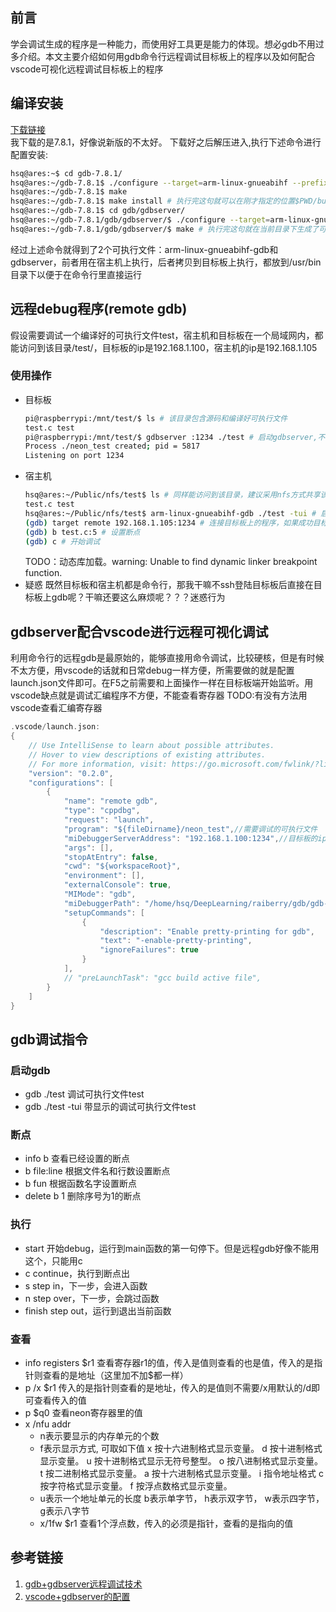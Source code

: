 ## 前言
学会调试生成的程序是一种能力，而使用好工具更是能力的体现。想必gdb不用过多介绍。本文主要介绍如何用gdb命令行远程调试目标板上的程序以及如何配合vscode可视化远程调试目标板上的程序
## 编译安装
[下载链接](http://ftp.gnu.org/gnu/gdb/)  
我下载的是7.8.1，好像说新版的不太好。
下载好之后解压进入,执行下述命令进行配置安装:
``` bash
hsq@ares:~$ cd gdb-7.8.1/
hsq@ares:~/gdb-7.8.1$ ./configure --target=arm-linux-gnueabihf --prefix=$PWD/build # target是交叉编译器的名字，prefix是准备安装的位置
hsq@ares:~/gdb-7.8.1$ make 
hsq@ares:~/gdb-7.8.1$ make install # 执行完这句就可以在刚才指定的位置$PWD/build/bin/下生成可执行文件arm-linux-gnueabihf-gdb
hsq@ares:~/gdb-7.8.1$ cd gdb/gdbserver/
hsq@ares:~/gdb-7.8.1/gdb/gdbserver/$ ./configure --target=arm-linux-gnueabihf --host=arm-linux-gnueabihf
hsq@ares:~/gdb-7.8.1/gdb/gdbserver/$ make # 执行完这句就在当前目录下生成了可执行文件gdbserver
```
经过上述命令就得到了2个可执行文件：arm-linux-gnueabihf-gdb和gdbserver，前者用在宿主机上执行，后者拷贝到目标板上执行，都放到/usr/bin目录下以便于在命令行里直接运行
## 远程debug程序(remote gdb)
假设需要调试一个编译好的可执行文件test，宿主机和目标板在一个局域网内，都能访问到该目录/test/，目标板的ip是192.168.1.100，宿主机的ip是192.168.1.105
### 使用操作
+ 目标板
    ```bash
    pi@raspberrypi:/mnt/test/$ ls # 该目录包含源码和编译好可执行文件
    test.c test
    pi@raspberrypi:/mnt/test/$ gdbserver :1234 ./test # 启动gdbserver,不指定ip只指定端口为1234，开始监听
    Process ./neon_test created; pid = 5817
    Listening on port 1234
    ```
+ 宿主机
    ```bash
    hsq@ares:~/Public/nfs/test$ ls # 同样能访问到该目录，建议采用nfs方式共享该文件夹
    test.c test
    hsq@ares:~/Public/nfs/test$ arm-linux-gnueabihf-gdb ./test -tui # 启动
    (gdb) target remote 192.168.1.105:1234 # 连接目标板上的程序，如果成功目标板会输出一句Remote debugging from host 192.168.1.105
    (gdb) b test.c:5 # 设置断点
    (gdb) c # 开始调试
    ```
    TODO：动态库加载。warning: Unable to find dynamic linker breakpoint function.
+ 疑惑
既然目标板和宿主机都是命令行，那我干嘛不ssh登陆目标板后直接在目标板上gdb呢？干嘛还要这么麻烦呢？？？迷惑行为
## gdbserver配合vscode进行远程可视化调试
利用命令行的远程gdb是最原始的，能够直接用命令调试，比较硬核，但是有时候不太方便，用vscode的话就和日常debug一样方便，所需要做的就是配置launch.json文件即可。在F5之前需要和上面操作一样在目标板端开始监听。用vscode缺点就是调试汇编程序不方便，不能查看寄存器
TODO:有没有方法用vscode查看汇编寄存器
```c
.vscode/launch.json:
{
    // Use IntelliSense to learn about possible attributes.
    // Hover to view descriptions of existing attributes.
    // For more information, visit: https://go.microsoft.com/fwlink/?linkid=830387
    "version": "0.2.0",
    "configurations": [
        {
            "name": "remote gdb",
            "type": "cppdbg",
            "request": "launch",            
            "program": "${fileDirname}/neon_test",//需要调试的可执行文件
            "miDebuggerServerAddress": "192.168.1.100:1234",//目标板的ip地址和端口
            "args": [],
            "stopAtEntry": false,
            "cwd": "${workspaceRoot}",
            "environment": [],
            "externalConsole": true,
            "MIMode": "gdb",
            "miDebuggerPath": "/home/hsq/DeepLearning/raiberry/gdb/gdb-7.8.1/build/bin/arm-linux-gnueabihf-gdb",//交叉编译器gdb
            "setupCommands": [
                {
                    "description": "Enable pretty-printing for gdb",
                    "text": "-enable-pretty-printing",
                    "ignoreFailures": true
                }
            ],
            // "preLaunchTask": "gcc build active file",
        }
    ]
}
```
## gdb调试指令
### 启动gdb
+ gdb ./test
调试可执行文件test
+ gdb ./test -tui
带显示的调试可执行文件test
### 断点
+ info b
查看已经设置的断点
+ b file:line
根据文件名和行数设置断点
+ b fun
根据函数名字设置断点
+ delete b 1
删除序号为1的断点
### 执行
+ start
开始debug，运行到main函数的第一句停下。但是远程gdb好像不能用这个，只能用c
+ c
continue，执行到断点出
+ s
step in，下一步，会进入函数
+ n
step over，下一步，会跳过函数
+ finish
step out，运行到退出当前函数
### 查看
+ info registers \$r1
查看寄存器r1的值，传入是值则查看的也是值，传入的是指针则查看的是地址（这里加不加$都一样）
+ p /x $r1
传入的是指针则查看的是地址，传入的是值则不需要/x用默认的/d即可查看传入的值
+ p $q0
查看neon寄存器里的值
+ x /nfu addr
    + n表示要显示的内存单元的个数
    + f表示显示方式, 可取如下值
x 按十六进制格式显示变量。
d 按十进制格式显示变量。
u 按十进制格式显示无符号整型。
o 按八进制格式显示变量。
t 按二进制格式显示变量。
a 按十六进制格式显示变量。
i 指令地址格式
c 按字符格式显示变量。
f 按浮点数格式显示变量。
    + u表示一个地址单元的长度
b表示单字节，
h表示双字节，
w表示四字节，
g表示八字节
    + x/1fw $r1
查看1个浮点数，传入的必须是指针，查看的是指向的值

## 参考链接
1. [gdb+gdbserver远程调试技术](https://blog.csdn.net/zhaoxd200808501/article/details/77838933)
1. [vscode+gdbserver的配置](https://medium.com/@spe_/debugging-c-c-programs-remotely-using-visual-studio-code-and-gdbserver-559d3434fb78)